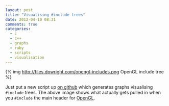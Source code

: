 ```yaml
---
layout: post
title: "Visualising #include trees"
date: 2012-04-10 08:31
comments: true
categories:
  - c
  - c++
  - graphs
  - ruby
  - scripts
  - visualisation
---
```


{% img http://files.dpwright.com/opengl-includes.png OpenGL include tree %}

Just put a new script up [on github][1] which generates graphs visualising
<code>#include</code> trees.  The above image shows what actually gets pulled in
when you <code>#include</code> the main header for [OpenGL][2].

[1]: https://github.com/vitei/generate-include-graph.rb
[2]: http://www.opengl.org/
